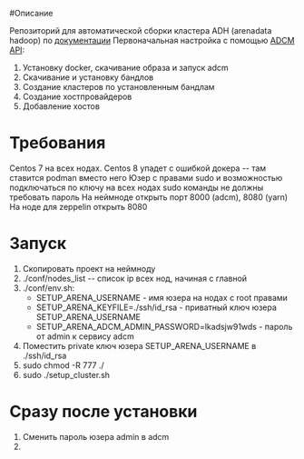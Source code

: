 #Описание

Репозиторий для автоматической сборки кластера ADH (arenadata hadoop) по [документации](https://docs.arenadata.io/adh/install/index.html)
Первоначальная настройка с помощью [ADCM API](https://docs.arenadata.io/adcm/sdk/api/api.html):
1. Установку docker, скачивание образа и запуск adcm
1. Скачивание и установку бандлов
1. Создание кластеров по установленным бандлам
1. Создание хостпровайдеров
1. Добавление хостов

# Требования

Centos 7 на всех нодах. Centos 8 упадет с ошибкой докера -- там ставится podman вместо него
Юзер с правами sudo и возможностью подключаться по ключу на всех нодах
sudo команды не должны требовать пароль
На неймноде открыть порт 8000 (adcm), 8080 (yarn)
На ноде для zeppelin открыть 8080


# Запуск
1. Скопировать проект на неймноду
1. ./conf/nodes_list -- список ip всех нод, начиная с главной 
1. ./conf/env.sh:
    * SETUP_ARENA_USERNAME  - имя юзера на нодах с root правами
    * SETUP_ARENA_KEYFILE=./ssh/id_rsa  - приватный ключ юзера SETUP_ARENA_USERNAME
    * SETUP_ARENA_ADCM_ADMIN_PASSWORD=lkadsjw91wds  - пароль от admin к сервису adcm
1. Поместить private ключ юзера SETUP_ARENA_USERNAME в ./ssh/id_rsa
1. sudo chmod -R 777 ./
1. sudo ./setup_cluster.sh

# Сразу после установки
1. Сменить пароль юзера admin в adcm
1. 